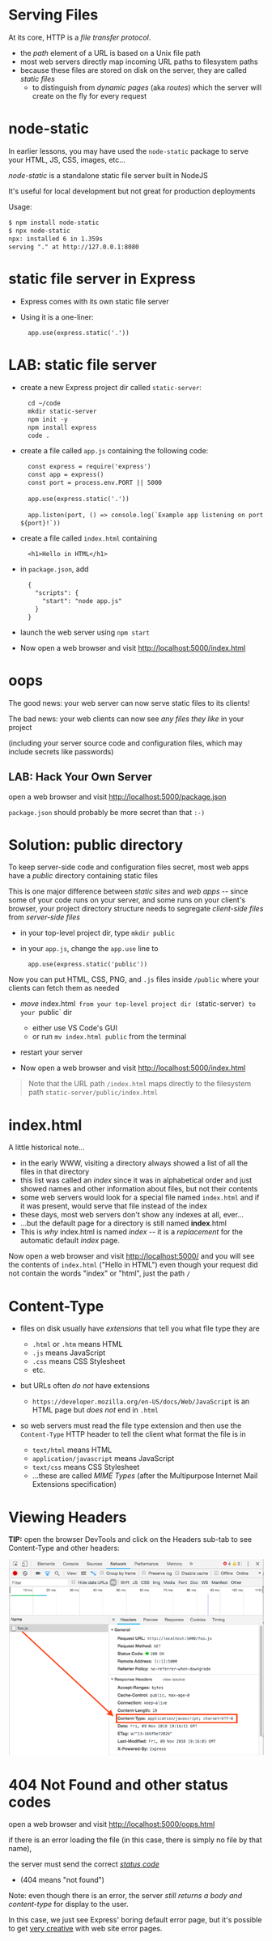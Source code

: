 # Serving Files

At its core, HTTP is a *file transfer protocol*.

* the *path* element of a URL is based on a Unix file path
* most web servers directly map incoming URL paths to filesystem paths
* because these files are stored on disk on the server, they are called *static files*
  * to distinguish from *dynamic pages* (aka *routes*) which the server will create on the fly for every request 

# node-static

In earlier lessons, you may have used the `node-static` package to serve your HTML, JS, CSS, images, etc...

*node-static* is a standalone static file server built in NodeJS

It's useful for local development but not great for production deployments

Usage:

```
$ npm install node-static
$ npx node-static
npx: installed 6 in 1.359s
serving "." at http://127.0.0.1:8080
```

# static file server in Express

* Express comes with its own static file server
* Using it is a one-liner: 

        app.use(express.static('.'))

# LAB: static file server

* create a new Express project dir called `static-server`:

        cd ~/code
        mkdir static-server
        npm init -y
        npm install express
        code .
    
* create a file called `app.js` containing the following code:

        const express = require('express')
        const app = express()
        const port = process.env.PORT || 5000
        
        app.use(express.static('.'))
        
        app.listen(port, () => console.log(`Example app listening on port ${port}!`))

* create a file called `index.html` containing

        <h1>Hello in HTML</h1>

* in `package.json`, add

        {
          "scripts": {
            "start": "node app.js"
          }
        }

* launch the web server using `npm start`

* Now open a web browser and visit <http://localhost:5000/index.html>


# oops

The good news: your web server can now serve static files to its clients!

The bad news: your web clients can now see *any files they like* in your project

(including your server source code and configuration files, which may include secrets like passwords)

## LAB: Hack Your Own Server

open a web browser and visit <http://localhost:5000/package.json>

`package.json` should probably be more secret than that `:-)`

# Solution: public directory

To keep server-side code and configuration files secret, most web apps have a *public* directory containing static files

This is one major difference between *static sites* and *web apps* -- since some of your code runs on your server, and some runs on your client's browser, your project directory structure needs to segregate *client-side files* from *server-side files*

* in your top-level project dir, type `mkdir public`
* in your `app.js`, change the `app.use` line to

        app.use(express.static('public'))

Now you can put HTML, CSS, PNG, and `.js` files inside `/public` where your clients can fetch them as needed

* *move* index.html` from your top-level project dir (`static-server`) to your `public` dir
    * either use VS Code's GUI
    * or run `mv index.html public` from the terminal 

* restart your server
    
* Now open a web browser and visit <http://localhost:5000/index.html>

> Note that the URL path `/index.html` maps directly to the filesystem path `static-server/public/index.html`

# index.html

A little historical note...

* in the early WWW, visiting a directory always showed a list of all the files in that directory
* this list was called an *index* since it was in alphabetical order and just showed names and other information about files, but not their contents
* some web servers would look for a special file named `index.html` and if it was present, would serve that file instead of the index
* these days, most web servers don't show any indexes at all, ever...
* ...but the default page for a directory is still named **index**.html
* This is *why* index.html is named *index* -- it is a *replacement* for the automatic default *index* page.

Now open a web browser and visit <http://localhost:5000/> and you will see the contents of `index.html` ("Hello in HTML") even though your request did not contain the words "index" or "html", just the path `/`

# Content-Type

* files on disk usually have *extensions* that tell you what file type they are
    * `.html` or `.htm` means HTML
    * `.js` means JavaScript
    * `.css` means CSS Stylesheet
    * etc.

* but URLs often *do not* have extensions
    * `https://developer.mozilla.org/en-US/docs/Web/JavaScript` is an HTML page but *does not* end in `.html`

* so web servers must read the file type extension and then use the `Content-Type` HTTP header to tell the client what format the file is in
    * `text/html` means HTML
    * `application/javascript` means JavaScript
    * `text/css` means CSS Stylesheet
    * ...these are called *MIME Types* (after the Multipurpose Internet Mail Extensions specification)

# Viewing Headers

**TIP:** open the browser DevTools and click on the Headers sub-tab to see Content-Type and other headers:

![headers](content-type.png)

# 404 Not Found and other status codes

open a web browser and visit <http://localhost:5000/oops.html>

if there is an error loading the file (in this case, there is simply no file by that name),
 
the server must send the correct *[status code](https://en.wikipedia.org/wiki/List_of_HTTP_status_codes)*

  * (404 means "not found")
  
Note: even though there is an error, the server *still returns a body and content-type* for display to the user.

In this case, we just see Express' boring default error page, but it's possible to get [very creative](https://www.canva.com/learn/404-page-design/) with web site error pages.
